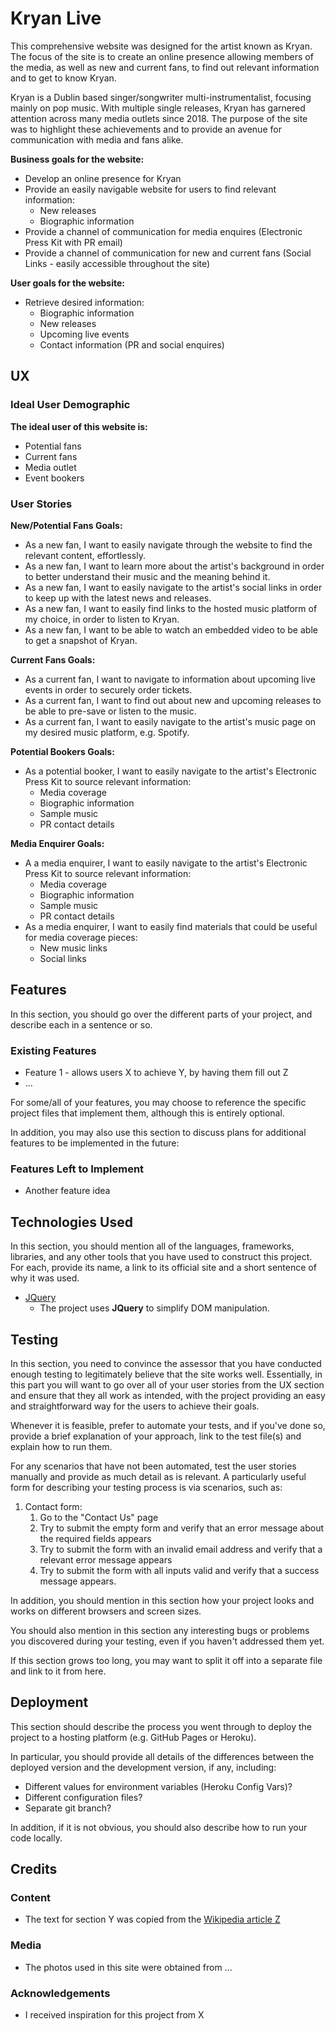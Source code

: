 # Kryan Live

This comprehensive website was designed for the artist known as Kryan. The focus of the site is to create an online presence allowing members of the media, as well as new and current fans, to find out relevant information and to get to know Kryan. 

Kryan is a Dublin based singer/songwriter multi-instrumentalist, focusing mainly on pop music. With multiple single releases, Kryan has garnered attention across many media outlets since 2018. The purpose of the site was to highlight these achievements and to provide an avenue for communication with media and fans alike.

**Business goals for the website:**
- Develop an online presence for Kryan
- Provide an easily navigable website for users to find relevant information:
     - New releases
     - Biographic information
- Provide a channel of communication for media enquires (Electronic Press Kit with PR email)
- Provide a channel of communication for new and current  fans (Social Links - easily accessible throughout the site)

**User goals for the website:**
- Retrieve desired information:
     - Biographic information
     - New releases
     - Upcoming live events
     - Contact information (PR and social enquires)

## UX

### Ideal User Demographic
**The ideal user of this website is:**
- Potential fans
- Current fans
- Media outlet
- Event bookers

### User Stories
**New/Potential Fans Goals:**
- As a new fan, I want to easily navigate through the website to find the relevant content, effortlessly.
- As a new fan, I want to learn more about the artist's background in order to better understand their music and the meaning behind it.
- As a new fan, I want to easily navigate to the artist's social links in order to keep up with the latest news and releases.
- As a new fan, I want to easily find links to the hosted music platform of my choice, in order to listen to Kryan.
- As a new fan, I want to be able to watch an embedded video to be able to get a snapshot of Kryan.

**Current Fans Goals:**
- As a current fan, I want to navigate to information about upcoming live events in order to securely order tickets.
- As a current fan, I want to find out about new and upcoming releases to be able to pre-save or listen to the music.
- As a current fan, I want to easily navigate to the artist's music page on my desired music platform, e.g. Spotify.

**Potential Bookers Goals:**
- As a potential booker, I want to easily navigate to the artist's Electronic Press Kit to source relevant information:
     - Media coverage
     - Biographic information
     - Sample music
     - PR contact details

**Media Enquirer Goals:**
- A a media enquirer, I want to easily navigate to the artist's Electronic Press Kit to source relevant information:
     - Media coverage
     - Biographic information
     - Sample music
     - PR contact details
- As a media enquirer, I want to easily find materials that could be useful for media coverage pieces:
     - New music links
     - Social links

## Features

In this section, you should go over the different parts of your project, and describe each in a sentence or so.
 
### Existing Features
- Feature 1 - allows users X to achieve Y, by having them fill out Z
- ...

For some/all of your features, you may choose to reference the specific project files that implement them, although this is entirely optional.

In addition, you may also use this section to discuss plans for additional features to be implemented in the future:

### Features Left to Implement
- Another feature idea

## Technologies Used

In this section, you should mention all of the languages, frameworks, libraries, and any other tools that you have used to construct this project. For each, provide its name, a link to its official site and a short sentence of why it was used.

- [JQuery](https://jquery.com)
    - The project uses **JQuery** to simplify DOM manipulation.


## Testing

In this section, you need to convince the assessor that you have conducted enough testing to legitimately believe that the site works well. Essentially, in this part you will want to go over all of your user stories from the UX section and ensure that they all work as intended, with the project providing an easy and straightforward way for the users to achieve their goals.

Whenever it is feasible, prefer to automate your tests, and if you've done so, provide a brief explanation of your approach, link to the test file(s) and explain how to run them.

For any scenarios that have not been automated, test the user stories manually and provide as much detail as is relevant. A particularly useful form for describing your testing process is via scenarios, such as:

1. Contact form:
    1. Go to the "Contact Us" page
    2. Try to submit the empty form and verify that an error message about the required fields appears
    3. Try to submit the form with an invalid email address and verify that a relevant error message appears
    4. Try to submit the form with all inputs valid and verify that a success message appears.

In addition, you should mention in this section how your project looks and works on different browsers and screen sizes.

You should also mention in this section any interesting bugs or problems you discovered during your testing, even if you haven't addressed them yet.

If this section grows too long, you may want to split it off into a separate file and link to it from here.

## Deployment

This section should describe the process you went through to deploy the project to a hosting platform (e.g. GitHub Pages or Heroku).

In particular, you should provide all details of the differences between the deployed version and the development version, if any, including:
- Different values for environment variables (Heroku Config Vars)?
- Different configuration files?
- Separate git branch?

In addition, if it is not obvious, you should also describe how to run your code locally.


## Credits

### Content
- The text for section Y was copied from the [Wikipedia article Z](https://en.wikipedia.org/wiki/Z)

### Media
- The photos used in this site were obtained from ...

### Acknowledgements

- I received inspiration for this project from X
